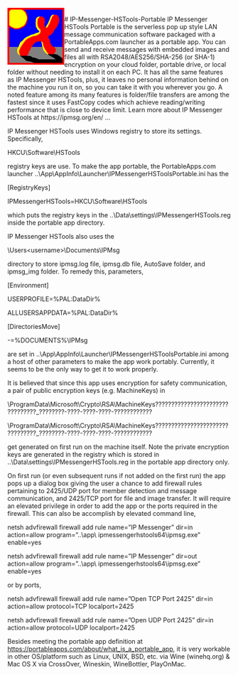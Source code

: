 <p><img src="IP-Messenger-HSTools-Portable\IPMessengerHSToolsPortable64bit\App\AppInfo\appicon_128.png" width="128" height="128" style="float:left;">
  <br>
# IP-Messenger-HSTools-Portable
IP Messenger HSTools Portable is the serverless pop up style LAN message communication software packaged with a PortableApps.com launcher as a portable app.  You can send and receive messages with embedded images and files all with RSA2048/AES256/SHA-256 (or SHA-1) encryption on your cloud folder, portable drive, or local folder without needing to install it on each PC.  It has all the same features as IP Messenger HSTools, plus, it leaves no personal information behind on the machine you run it on, so you can take it with you wherever you go.  A noted feature among its many features is folder/file transfers are among the fastest since it uses FastCopy codes which achieve reading/writing performance that is close to device limit.  Learn more about IP Messenger HSTools at https://ipmsg.org/en/ …

IP Messenger HSTools uses Windows registry to store its settings.  Specifically,

HKCU\Software\HSTools

registry keys are use.
To make the app portable, the PortableApps.com launcher ..\App\AppInfo\Launcher\IPMessengerHSToolsPortable.ini has the

[RegistryKeys]

IPMessengerHSTools=HKCU\Software\HSTools

which puts the registry keys in the ..\Data\settings\IPMessengerHSTools.reg inside the portable app directory.

IP Messenger HSTools also uses the

\Users\<username>\Documents\IPMsg

directory to store ipmsg.log file, ipmsg.db file, AutoSave folder, and ipmsg_img folder.
To remedy this, parameters,

[Environment]

USERPROFILE=%PAL:DataDir%

ALLUSERSAPPDATA=%PAL:DataDir%

[DirectoriesMove]

-=%DOCUMENTS%\IPMsg

are set in ..\App\AppInfo\Launcher\IPMessengerHSToolsPortable.ini among a host of other parameters to make the app work portably.  Currently, it seems to be the only way to get it to work properly.

It is believed that since this app uses encryption for safety communication, a pair of public encryption keys (e.g. MachineKeys) in

\ProgramData\Microsoft\Crypto\RSA\MachineKeys\????????????????????????????????_????????-????-????-????-????????????

\ProgramData\Microsoft\Crypto\RSA\MachineKeys\????????????????????????????????_????????-????-????-????-????????????

get generated on first run on the machine itself.
Note the private encryption keys are generated in the registry which is stored in ..\Data\settings\IPMessengerHSTools.reg in the portable app directory only.

On first run (or even subsequent runs if not added on the first run) the app pops up a dialog box giving the user a chance to add firewall rules pertaining to 2425/UDP port for member detection and message communication, and 2425/TCP port for file and image transfer.  It will require an elevated privilege in order to add the app or the ports required in the firewall.
This can also be accomplish by elevated command line,

netsh advfirewall firewall add rule name=”IP Messenger” dir=in action=allow program=”..\app\ ipmessengerhstools64\ipmsg.exe” enable=yes

netsh advfirewall firewall add rule name=”IP Messenger” dir=out action=allow program=”..\app\ ipmessengerhstools64\ipmsg.exe” enable=yes

or by ports,

netsh advfirewall firewall add rule name=”Open TCP Port 2425” dir=in action=allow protocol=TCP localport=2425

netsh advfirewall firewall add rule name=”Open UDP Port 2425” dir=in action=allow protocol=UDP localport=2425

Besides meeting the portable app definition at https://portableapps.com/about/what_is_a_portable_app, it is very workable in other OS/platform such as Linux, UNIX, BSD, etc. via Wine (winehq.org) & Mac OS X via CrossOver, Wineskin, WineBottler, PlayOnMac.

